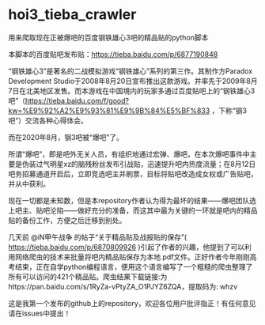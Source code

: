 # hoi3_tieba_crawler
用来爬取现在正被爆吧的百度钢铁雄心3吧的精品贴的python脚本

本脚本的百度贴吧发布贴：https://tieba.baidu.com/p/6877190848

“钢铁雄心3”是著名的二战模拟游戏“钢铁雄心”系列的第三作。其制作方Paradox Development Studio于2008年8月20日宣布推出这款游戏。并率先于2009年8月7日在北美地区发售。而本游戏在中国境内的玩家多通过百度贴吧上的“钢铁雄心3吧”（https://tieba.baidu.com/f/good?kw=%E9%92%A2%E9%93%81%E9%9B%84%E5%BF%833 ，下称“钢3吧”）交流各种心得体会。

而在2020年8月，钢3吧被“爆吧”了。

所谓“爆吧”，即是吧外无关人员，有组织地通过宏弹、爆吧，在本次爆吧事件中主要是伪装过气明星xz的脑残粉丝发布引战贴，迅速提升吧内热度流量；在8月12日吧务招募通道开启后，立即竞选吧主并刷票，目标将贴吧改造成女权或广告贴吧，并从中获利。

现在一切都是未知数，但是本repository作者认为得为最坏的结果——爆吧团队选上吧主、贴吧沦陷——做好充分的准备，而这其中最为关键的一环就是吧内的精品贴的备份工作，方便之后迁移到别处。

几天前 @iN甲午战争 的帖子“关于精品贴及战报贴的保存”( https://tieba.baidu.com/p/6870809926 )引起了作者的兴趣，他提到了可以利用网络爬虫的技术来批量将吧内精品贴保存为本地.pdf文件。正好作者今年刚刚高考结束，正在自学python编程语言，便用这个语言编写了一个粗糙的爬虫整理了所有可以访问的421个精品贴。爬虫结果下载链接:为https://pan.baidu.com/s/1RyZa-vPtyZA_O1PJYZ6ZQA，提取码为: whzv

这是我第一个发布的github上的repository，欢迎各位用户批评指正！有任何意见请在issues中提出！
